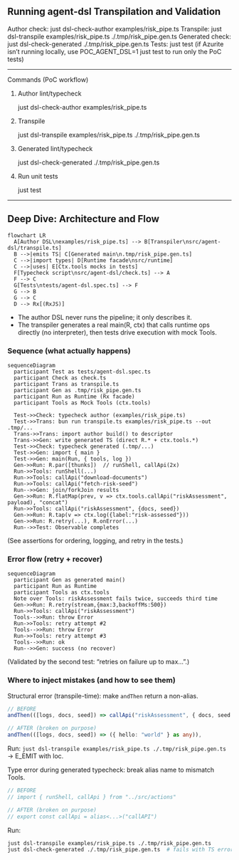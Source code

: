 ## Running agent-dsl Transpilation and Validation

Author check: just dsl-check-author examples/risk_pipe.ts
Transpile: just dsl-transpile examples/risk_pipe.ts ./.tmp/risk_pipe.gen.ts
Generated check: just dsl-check-generated ./.tmp/risk_pipe.gen.ts
Tests: just test (if Azurite isn’t running locally, use POC_AGENT_DSL=1 just test to run only the PoC tests)

---

Commands (PoC workflow)

1) Author lint/typecheck

    just dsl-check-author examples/risk_pipe.ts

2) Transpile

    just dsl-transpile examples/risk_pipe.ts ./.tmp/risk_pipe.gen.ts

3) Generated lint/typecheck

    just dsl-check-generated ./.tmp/risk_pipe.gen.ts

4) Run unit tests

    just test

---
## Deep Dive: Architecture and Flow

```mermaid
flowchart LR
  A[Author DSL\nexamples/risk_pipe.ts] --> B[Transpiler\nsrc/agent-dsl/transpile.ts]
  B -->|emits TS| C[Generated main\n.tmp/risk_pipe.gen.ts]
  C -->|import types| D[Runtime facade\nsrc/runtime]
  C -->|uses| E[Ctx.tools mocks in tests]
  F[Typecheck script\nsrc/agent-dsl/check.ts] --> A
  F --> C
  G[Tests\ntests/agent-dsl.spec.ts] --> F
  G --> B
  G --> C
  D --> Rx[(RxJS)]
```

- The author DSL never runs the pipeline; it only describes it.
- The transpiler generates a real main(R, ctx) that calls runtime ops directly (no interpreter), then tests drive execution with mock Tools.

### Sequence (what actually happens)

```mermaid
sequenceDiagram
  participant Test as tests/agent-dsl.spec.ts
  participant Check as check.ts
  participant Trans as transpile.ts
  participant Gen as .tmp/risk_pipe.gen.ts
  participant Run as Runtime (Rx facade)
  participant Tools as Mock Tools (ctx.tools)

  Test->>Check: typecheck author (examples/risk_pipe.ts)
  Test->>Trans: bun run transpile.ts examples/risk_pipe.ts --out .tmp/...
  Trans->>Trans: import author build() to descriptor
  Trans->>Gen: write generated TS (direct R.* + ctx.tools.*)
  Test->>Check: typecheck generated (.tmp/...)
  Test->>Gen: import { main }
  Test->>Gen: main(Run, { tools, log })
  Gen->>Run: R.par([thunks])  // runShell, callApi(2x)
  Run->>Tools: runShell(...)
  Run->>Tools: callApi("download-documents")
  Run->>Tools: callApi("fetch-risk-seed")
  Run-->>Gen: join/forkJoin results
  Gen->>Run: R.flatMap(prev, v => ctx.tools.callApi("riskAssessment", payload), "concat")
  Run->>Tools: callApi("riskAssessment", {docs, seed})
  Gen->>Run: R.tap(v => ctx.log({label:"risk-assessed"}))
  Gen->>Run: R.retry(...), R.onError(...)
  Run-->>Test: Observable completes
```

(See assertions for ordering, logging, and retry in the tests.)

### Error flow (retry + recover)

```mermaid
sequenceDiagram
  participant Gen as generated main()
  participant Run as Runtime
  participant Tools as ctx.tools
  Note over Tools: riskAssessment fails twice, succeeds third time
  Gen->>Run: R.retry(stream,{max:3,backoffMs:500})
  Run->>Tools: callApi("riskAssessment")
  Tools-->>Run: throw Error
  Run->>Tools: retry attempt #2
  Tools-->>Run: throw Error
  Run->>Tools: retry attempt #3
  Tools-->>Run: ok
  Run-->>Gen: success (no recover)
```

(Validated by the second test: “retries on failure up to max…”.)

### Where to inject mistakes (and how to see them)

Structural error (transpile-time): make `andThen` return a non-alias.

```ts
// BEFORE
andThen(([logs, docs, seed]) => callApi("riskAssessment", { docs, seed })),

// AFTER (broken on purpose)
andThen(([logs, docs, seed]) => ({ hello: "world" } as any)),
```

Run: `just dsl-transpile examples/risk_pipe.ts ./.tmp/risk_pipe.gen.ts` → E_EMIT with loc.

Type error during generated typecheck: break alias name to mismatch Tools.

```ts
// BEFORE
// import { runShell, callApi } from "../src/actions"

// AFTER (broken on purpose)
// export const callApi = alias<...>("callAPI")
```

Run:

```bash
just dsl-transpile examples/risk_pipe.ts ./.tmp/risk_pipe.gen.ts
just dsl-check-generated ./.tmp/risk_pipe.gen.ts  # fails with TS error against Tools
```
